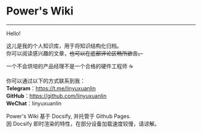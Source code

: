 # Power's Wiki

---

Hello!

这儿是我的个人知识库，用于将知识结构化归档。  
你可以阅读感兴趣的文章，~~也可以在底部评论区畅所欲言。~~

一个不会烘培的产品经理不是一个合格的硬件工程师 :coffee:



你可以通过以下的方式联系到我：  
    **Telegram**：https://t.me/linyuxuanlin  
    **GitHub**：https://github.com/linyuxuanlin  
    **WeChat**：linyuxuanlin  

Power's Wiki 基于 Docsify, 并托管于 Github Pages.  
因 Docsify 即时渲染的特性，在部分设备加载速度较慢，请谅解。


